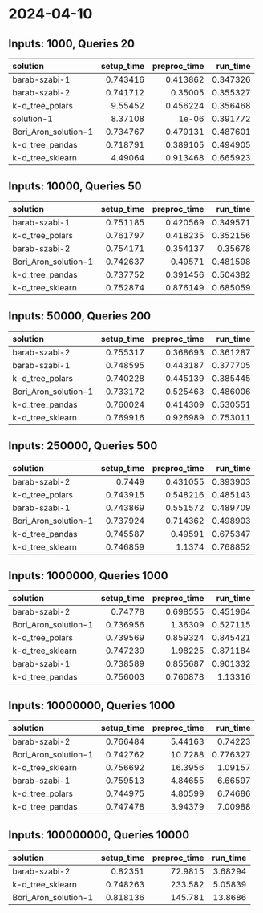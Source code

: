 # 2024-04-10

## Inputs: 1000, Queries 20

| solution             |   setup_time |   preproc_time |   run_time |
|:---------------------|-------------:|---------------:|-----------:|
| barab-szabi-1        |     0.743416 |       0.413862 |   0.347326 |
| barab-szabi-2        |     0.741712 |       0.35005  |   0.355327 |
| k-d_tree_polars      |     9.55452  |       0.456224 |   0.356468 |
| solution-1           |     8.37108  |       1e-06    |   0.391772 |
| Bori_Aron_solution-1 |     0.734767 |       0.479131 |   0.487601 |
| k-d_tree_pandas      |     0.718791 |       0.389105 |   0.494905 |
| k-d_tree_sklearn     |     4.49064  |       0.913468 |   0.665923 |

## Inputs: 10000, Queries 50

| solution             |   setup_time |   preproc_time |   run_time |
|:---------------------|-------------:|---------------:|-----------:|
| barab-szabi-1        |     0.751185 |       0.420569 |   0.349571 |
| k-d_tree_polars      |     0.761797 |       0.418235 |   0.352156 |
| barab-szabi-2        |     0.754171 |       0.354137 |   0.35678  |
| Bori_Aron_solution-1 |     0.742637 |       0.49571  |   0.481598 |
| k-d_tree_pandas      |     0.737752 |       0.391456 |   0.504382 |
| k-d_tree_sklearn     |     0.752874 |       0.876149 |   0.685059 |

## Inputs: 50000, Queries 200

| solution             |   setup_time |   preproc_time |   run_time |
|:---------------------|-------------:|---------------:|-----------:|
| barab-szabi-2        |     0.755317 |       0.368693 |   0.361287 |
| barab-szabi-1        |     0.748595 |       0.443187 |   0.377705 |
| k-d_tree_polars      |     0.740228 |       0.445139 |   0.385445 |
| Bori_Aron_solution-1 |     0.733172 |       0.525463 |   0.486006 |
| k-d_tree_pandas      |     0.760024 |       0.414309 |   0.530551 |
| k-d_tree_sklearn     |     0.769916 |       0.926989 |   0.753011 |

## Inputs: 250000, Queries 500

| solution             |   setup_time |   preproc_time |   run_time |
|:---------------------|-------------:|---------------:|-----------:|
| barab-szabi-2        |     0.7449   |       0.431055 |   0.393903 |
| k-d_tree_polars      |     0.743915 |       0.548216 |   0.485143 |
| barab-szabi-1        |     0.743869 |       0.551572 |   0.489709 |
| Bori_Aron_solution-1 |     0.737924 |       0.714362 |   0.498903 |
| k-d_tree_pandas      |     0.745587 |       0.49591  |   0.675347 |
| k-d_tree_sklearn     |     0.746859 |       1.1374   |   0.768852 |

## Inputs: 1000000, Queries 1000

| solution             |   setup_time |   preproc_time |   run_time |
|:---------------------|-------------:|---------------:|-----------:|
| barab-szabi-2        |     0.74778  |       0.698555 |   0.451964 |
| Bori_Aron_solution-1 |     0.736956 |       1.36309  |   0.527115 |
| k-d_tree_polars      |     0.739569 |       0.859324 |   0.845421 |
| k-d_tree_sklearn     |     0.747239 |       1.98225  |   0.871184 |
| barab-szabi-1        |     0.738589 |       0.855687 |   0.901332 |
| k-d_tree_pandas      |     0.756003 |       0.760878 |   1.13316  |

## Inputs: 10000000, Queries 1000

| solution             |   setup_time |   preproc_time |   run_time |
|:---------------------|-------------:|---------------:|-----------:|
| barab-szabi-2        |     0.766484 |        5.44163 |   0.74223  |
| Bori_Aron_solution-1 |     0.742762 |       10.7288  |   0.776327 |
| k-d_tree_sklearn     |     0.756692 |       16.3956  |   1.09157  |
| barab-szabi-1        |     0.759513 |        4.84655 |   6.66597  |
| k-d_tree_polars      |     0.744975 |        4.80599 |   6.74686  |
| k-d_tree_pandas      |     0.747478 |        3.94379 |   7.00988  |

## Inputs: 100000000, Queries 10000

| solution             |   setup_time |   preproc_time |   run_time |
|:---------------------|-------------:|---------------:|-----------:|
| barab-szabi-2        |     0.82351  |        72.9815 |    3.68294 |
| k-d_tree_sklearn     |     0.748263 |       233.582  |    5.05839 |
| Bori_Aron_solution-1 |     0.818136 |       145.781  |   13.8686  |